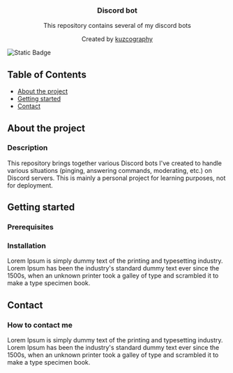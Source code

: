 <div align="center">
    <h3 align="center">Discord bot</h3>
    <p align="center">
        This repository contains several of my discord bots
        <br />
    </p>
    <p align="center">
        Created by <a href="https://github.com/kuzcography">kuzcography</a>
        <br />  
    </p>
</div>
<img alt="Static Badge" src="https://img.shields.io/badge/twitter-kuzco-kuzco?link=https%3A%2F%2Fx.com%2Fkuzcography">


## Table of Contents

- [About the project](#about-the-project)
- [Getting started](#getting-started)
- [Contact](#contact)

## About the project

### Description

This repository brings together various Discord bots I've created to handle various situations (pinging, answering commands, moderating, etc.) on Discord servers. This is mainly a personal project for learning purposes, not for deployment.

## Getting started

### Prerequisites



### Installation

Lorem Ipsum is simply dummy text of the printing and typesetting industry. Lorem Ipsum has been the industry's standard dummy text ever since the 1500s, when an unknown printer took a galley of type and scrambled it to make a type specimen book.

## Contact

### How to contact me

Lorem Ipsum is simply dummy text of the printing and typesetting industry. Lorem Ipsum has been the industry's standard dummy text ever since the 1500s, when an unknown printer took a galley of type and scrambled it to make a type specimen book.